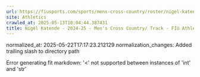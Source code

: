 ```yaml
---
url: https://fiusports.com/sports/mens-cross-country/roster/nigel-katende/12750/
site: Athletics
crawled_at: 2025-05-13T10:04:44.387431
title: Nigel Katende - 2024-25 - Men's Cross Country/ Track - FIU Athletics
---
```

normalized_at: 2025-05-22T17:17:23.212129
normalization_changes: Added trailing slash to directory path

Error generating fit markdown: '<' not supported between instances of 'int' and 'str'